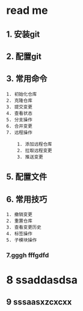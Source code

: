 # read me

## 1. 安装git

## 2. 配置git

## 3. 常用命令

    1. 初始化仓库
    2. 克隆仓库
    3. 提交变更
    4. 查看状态
    5. 分支操作
    6. 合并变更
    7. 远程操作
    
        1. 添加远程仓库
        2. 拉取远程变更
        3. 推送变更


## 5. 配置文件

## 6. 常用技巧

    1. 撤销变更
    2. 重置仓库
    3. 查看变更历史
    4. 标签操作
    5. 子模块操作

### 7.gggh fffgdfd



# 8  ssaddasdsa



## 9 sssaasxzcxcxx
